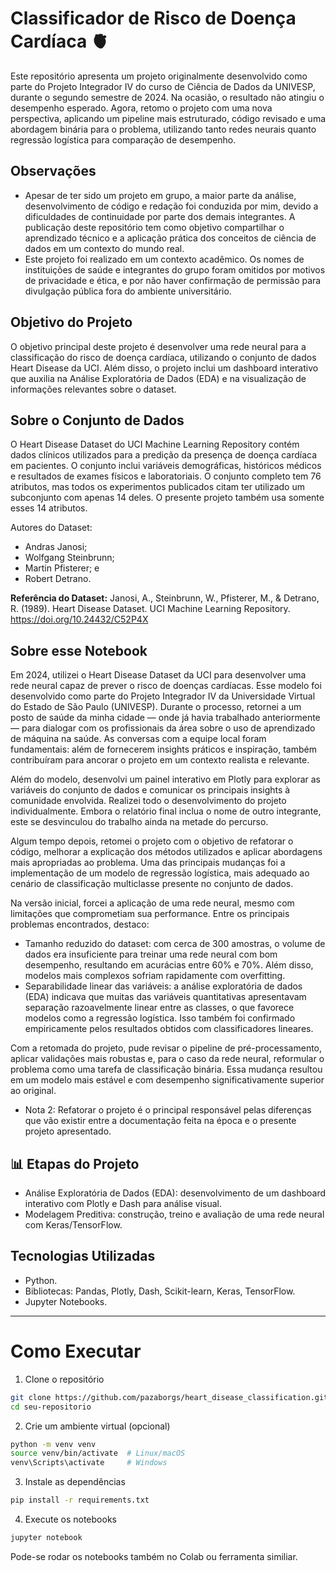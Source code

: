 # Classificador de Risco de Doença Cardíaca 🫀

Este repositório apresenta um projeto originalmente desenvolvido como parte do Projeto Integrador IV do curso de Ciência de Dados da UNIVESP, durante o segundo semestre de 2024. Na ocasião, o resultado não atingiu o desempenho esperado. Agora, retomo o projeto com uma nova perspectiva, aplicando um pipeline mais estruturado, código revisado e uma abordagem binária para o problema, utilizando tanto redes neurais quanto regressão logística para comparação de desempenho.

## Observações

* Apesar de ter sido um projeto em grupo, a maior parte da análise, desenvolvimento de código e redação foi conduzida por mim, devido a dificuldades de continuidade por parte dos demais integrantes. A publicação deste repositório tem como objetivo compartilhar o aprendizado técnico e a aplicação prática dos conceitos de ciência de dados em um contexto do mundo real.
* Este projeto foi realizado em um contexto acadêmico. Os nomes de instituições de saúde e integrantes do grupo foram omitidos por motivos de privacidade e ética, e por não haver confirmação de permissão para divulgação pública fora do ambiente universitário.

## Objetivo do Projeto

O objetivo principal deste projeto é desenvolver uma rede neural para a classificação do risco de doença cardíaca, utilizando o conjunto de dados Heart Disease da UCI. Além disso, o projeto inclui um dashboard interativo que auxilia na Análise Exploratória de Dados (EDA) e na visualização de informações relevantes sobre o dataset.

## Sobre o Conjunto de Dados

O Heart Disease Dataset do UCI Machine Learning Repository contém dados clínicos utilizados para a predição da presença de doença cardíaca em pacientes. O conjunto inclui variáveis demográficas, históricos médicos e resultados de exames físicos e laboratoriais. O conjunto completo tem 76 atributos, mas todos os experimentos publicados citam ter utilizado um subconjunto com apenas 14 deles. O presente projeto também usa somente esses 14 atributos.

Autores do Dataset:

* Andras Janosi;
* Wolfgang Steinbrunn;
* Martin Pfisterer; e
* Robert Detrano.

**Referência do Dataset:**
Janosi, A., Steinbrunn, W., Pfisterer, M., & Detrano, R. (1989). Heart Disease Dataset. UCI Machine Learning Repository.
https://doi.org/10.24432/C52P4X

## Sobre esse Notebook

Em 2024, utilizei o Heart Disease Dataset da UCI para desenvolver uma rede neural capaz de prever o risco de doenças cardíacas. Esse modelo foi desenvolvido como parte do Projeto Integrador IV da Universidade Virtual do Estado de São Paulo (UNIVESP). Durante o processo, retornei a um posto de saúde da minha cidade — onde já havia trabalhado anteriormente — para dialogar com os profissionais da área sobre o uso de aprendizado de máquina na saúde. As conversas com a equipe local foram fundamentais: além de fornecerem insights práticos e inspiração, também contribuíram para ancorar o projeto em um contexto realista e relevante.

Além do modelo, desenvolvi um painel interativo em Plotly para explorar as variáveis do conjunto de dados e comunicar os principais insights à comunidade envolvida. Realizei todo o desenvolvimento do projeto individualmente. Embora o relatório final inclua o nome de outro integrante, este se desvinculou do trabalho ainda na metade do percurso.

Algum tempo depois, retomei o projeto com o objetivo de refatorar o código, melhorar a explicação dos métodos utilizados e aplicar abordagens mais apropriadas ao problema. Uma das principais mudanças foi a implementação de um modelo de regressão logística, mais adequado ao cenário de classificação multiclasse presente no conjunto de dados.

Na versão inicial, forcei a aplicação de uma rede neural, mesmo com limitações que comprometiam sua performance. Entre os principais problemas encontrados, destaco:

* Tamanho reduzido do dataset: com cerca de 300 amostras, o volume de dados era insuficiente para treinar uma rede neural com bom desempenho, resultando em acurácias entre 60% e 70%. Além disso, modelos mais complexos sofriam rapidamente com overfitting.
* Separabilidade linear das variáveis: a análise exploratória de dados (EDA) indicava que muitas das variáveis quantitativas apresentavam separação razoavelmente linear entre as classes, o que favorece modelos como a regressão logística. Isso também foi confirmado empiricamente pelos resultados obtidos com classificadores lineares.

Com a retomada do projeto, pude revisar o pipeline de pré-processamento, aplicar validações mais robustas e, para o caso da rede neural, reformular o problema como uma tarefa de classificação binária. Essa mudança resultou em um modelo mais estável e com desempenho significativamente superior ao original.

* Nota 2: Refatorar o projeto é o principal responsável pelas diferenças que vão existir entre a documentação feita na época e o presente projeto apresentado.

## 📊 Etapas do Projeto

* Análise Exploratória de Dados (EDA): desenvolvimento de um dashboard interativo com Plotly e Dash para análise visual.
* Modelagem Preditiva: construção, treino e avaliação de uma rede neural com Keras/TensorFlow.

## Tecnologias Utilizadas

- Python.
- Bibliotecas: Pandas, Plotly, Dash, Scikit-learn, Keras, TensorFlow.
- Jupyter Notebooks.

---

# Como Executar

1. Clone o repositório

```bash
git clone https://github.com/pazaborgs/heart_disease_classification.git
cd seu-repositorio
```

2. Crie um ambiente virtual (opcional)

```bash
python -m venv venv
source venv/bin/activate  # Linux/macOS
venv\Scripts\activate     # Windows
```

3. Instale as dependências

```bash
pip install -r requirements.txt
```

4. Execute os notebooks

```bash
jupyter notebook
```

Pode-se rodar os notebooks também no Colab ou ferramenta similiar.







